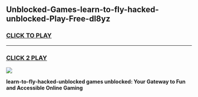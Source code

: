 
## Unblocked-Games-learn-to-fly-hacked-unblocked-Play-Free-dl8yz
<h3>
<a href="https://premium76.site?title=learn-to-fly-hacked-unblocked&ref=23A">CLICK TO PLAY</a></h3>
<hr>

<h3>
<a href="https://premium76.site?title=learn-to-fly-hacked-unblocked&ref=23A">CLICK 2 PLAY</a>
  
</h3>

<a href="https://premium76.site?title=learn-to-fly-hacked-unblocked&ref=23A"><img src="https://clearcache.store/games.png"></a>


**learn-to-fly-hacked-unblocked games unblocked: Your Gateway to Fun and Accessible Online Gaming**
